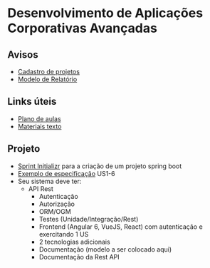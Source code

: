 # Desenvolvimento de Aplicações Corporativas Avançadas

## Avisos
* [Cadastro de projetos](https://goo.gl/forms/87DdkCYsgaoA0BTw1)
* [Modelo de Relatório](https://docs.google.com/document/d/17PGwXcK_UXZZgqjrPiHxcwEg9qbZjhb5jIslMCIigvE/edit?usp=sharing)

## Links úteis

*  [Plano de aulas](https://docs.google.com/spreadsheets/d/1RDGcaTT9yen105Pg5m7FRF2Zkma5l0yTfk7N78I1ptA/edit?usp=sharing)
* [Materiais texto](https://drive.google.com/drive/folders/0B_GydWLdj9t-eS0zOURlamdCOTA)

## Projeto

* [Sprint Initializr](https://start.spring.io/) para a criação de um projeto spring boot
* [Exemplo de especificação](https://docs.google.com/document/d/e/2PACX-1vTTGjJvF4GhdoamCMBpo7pqPXK7VO8ntnqSBuSbYBB2zgEVAPzJvR2s_cUE7d9-FxUv0_3WM_CN5OFG/pub) US1-6
* Seu sistema deve ter:
  * API Rest
	* Autenticação
	* Autorização
	* ORM/OGM
	* Testes (Unidade/Integração/Rest)
	* Frontend (Angular 6, VueJS, React) com autenticação e exercitando 1 US
	* 2 tecnologias adicionais
	* Documentação (modelo a ser colocado aqui)
	* Documentação da Rest API
	
	

